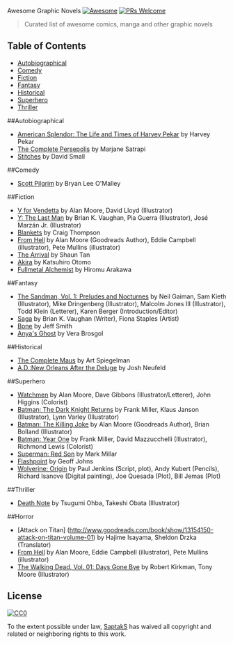 Awesome Graphic Novels [![Awesome](https://cdn.rawgit.com/sindresorhus/awesome/d7305f38d29fed78fa85652e3a63e154dd8e8829/media/badge.svg)](https://github.com/sindresorhus/awesome) [![PRs Welcome](https://img.shields.io/badge/PRs-welcome-brightgreen.svg?style=flat-square)](http://makeapullrequest.com) 
> Curated list of awesome comics, manga and other graphic novels

Table of Contents
-----------------

* [Autobiographical](#autobiographical)
* [Comedy](#comedy)
* [Fiction](#fiction)
* [Fantasy](#fantasy)
* [Historical](#historical)
* [Superhero](#superhero)
* [Thriller](#thriller)

##Autobiographical
* [American Splendor: The Life and Times of Harvey Pekar](http://www.goodreads.com/book/show/43559.American_Splendor) by Harvey Pekar
* [The Complete Persepolis](https://www.goodreads.com/book/show/991197.The_Complete_Persepolis) by Marjane Satrapi
* [Stitches](https://www.goodreads.com/book/show/6407014-stitches) by David Small

##Comedy
* [Scott Pilgrim](https://www.goodreads.com/series/40623) by Bryan Lee O'Malley

##Fiction
* [V for Vendetta](https://www.goodreads.com/book/show/5805.V_for_Vendetta) by Alan Moore, David Lloyd (Illustrator)
* [Y: The Last Man](https://www.goodreads.com/book/show/156534.Y) by Brian K. Vaughan, Pia Guerra (Illustrator), José Marzán Jr. (Illustrator)
* [Blankets](https://www.goodreads.com/book/show/25179.Blankets) by Craig Thompson
* [From Hell](https://www.goodreads.com/book/show/23529.From_Hell) by Alan Moore (Goodreads Author), Eddie Campbell (illustrator), Pete Mullins (illustrator)
* [The Arrival](https://www.goodreads.com/book/show/920607.The_Arrival) by Shaun Tan
* [Akira](https://www.goodreads.com/book/show/93371.Akira_Vol_1) by Katsuhiro Otomo
* [Fullmetal Alchemist](https://www.goodreads.com/book/show/870.Fullmetal_Alchemist_Vol_1) by Hiromu Arakawa

##Fantasy
* [The Sandman, Vol. 1: Preludes and Nocturnes](https://www.goodreads.com/book/show/23754.The_Sandman_Vol_1) by Neil Gaiman, Sam Kieth (Illustrator), Mike Dringenberg (Illustrator), Malcolm Jones III (Illustrator), Todd Klein (Letterer), Karen Berger (Introduction/Editor)
* [Saga](https://www.goodreads.com/book/show/15704307-saga-volume-1) by Brian K. Vaughan (Writer), Fiona Staples (Artist)
* [Bone](https://www.goodreads.com/book/show/92143.Bone) by Jeff Smith
* [Anya's Ghost](https://www.goodreads.com/book/show/9615347-anya-s-ghost) by Vera Brosgol

##Historical
* [The Complete Maus](https://www.goodreads.com/book/show/15195.The_Complete_Maus) by Art Spiegelman
* [A.D.:New Orleans After the Deluge](http://www.goodreads.com/book/show/6398040-a-d) by Josh Neufeld

##Superhero
* [Watchmen](https://www.goodreads.com/book/show/472331.Watchmen) by Alan Moore, Dave Gibbons (Illustrator/Letterer), John Higgins (Colorist)
* [Batman: The Dark Knight Returns](https://www.goodreads.com/book/show/59960.Batman) by Frank Miller, Klaus Janson (Illustrator), Lynn Varley (Illustrator)
* [Batman: The Killing Joke](https://www.goodreads.com/book/show/96358.Batman) by Alan Moore (Goodreads Author), Brian Bolland (Illustrator)
* [Batman: Year One](https://www.goodreads.com/book/show/59980.Batman) by Frank Miller, David Mazzucchelli (Illustrator), Richmond Lewis (Colorist)
* [Superman: Red Son](https://www.goodreads.com/book/show/154798.Superman) by Mark Millar 
* [Flashpoint](https://www.goodreads.com/book/show/11501608-flashpoint) by Geoff Johns
* [Wolverine: Origin](https://www.goodreads.com/book/show/22469.Wolverine) by Paul Jenkins (Script, plot), Andy Kubert (Pencils), Richard Isanove (Digital painting), Joe Quesada (Plot), Bill Jemas (Plot)

##Thriller
* [Death Note](https://www.goodreads.com/book/show/13615.Death_Note_Vol_1) by Tsugumi Ohba, Takeshi Obata (Illustrator)

##Horror
* [Attack on Titan] (http://www.goodreads.com/book/show/13154150-attack-on-titan-volume-01) by Hajime Isayama, Sheldon Drzka (Translator)
* [From Hell](https://www.goodreads.com/book/show/23529.From_Hell) by Alan Moore, Eddie Campbell (illustrator), Pete Mullins (illustrator) 
* [The Walking Dead, Vol. 01: Days Gone Bye](https://www.goodreads.com/book/show/138398.The_Walking_Dead_Vol_01) by Robert Kirkman, Tony Moore (Illustrator)

## License

[![CC0](http://i.creativecommons.org/p/zero/1.0/88x31.png)](http://creativecommons.org/publicdomain/zero/1.0/)

To the extent possible under law, [SaptakS](http://saptaks.me) has waived all copyright and related or neighboring rights to this work.
